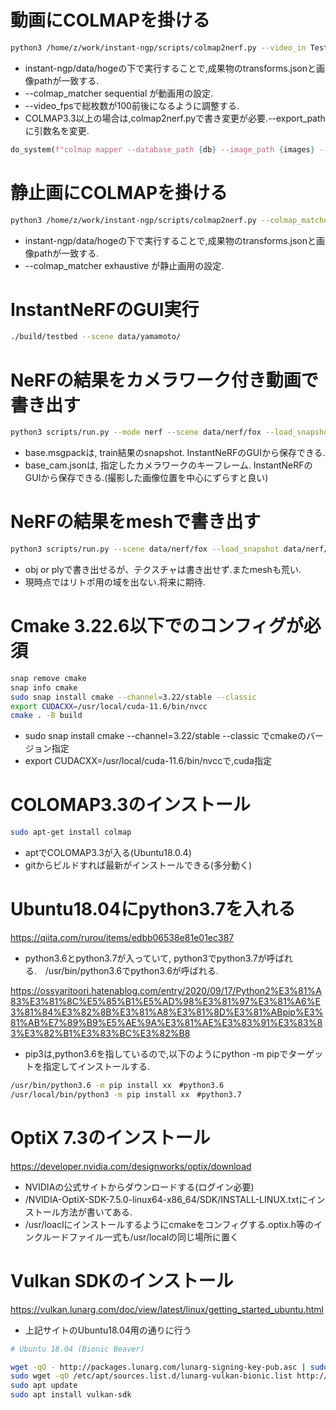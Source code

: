 # 動画にCOLMAPを掛ける

```bash
python3 /home/z/work/instant-ngp/scripts/colmap2nerf.py --video_in Test_TM.mp4 --video_fps 10 --colmap_matcher sequential --run_colmap
```

* instant-ngp/data/hogeの下で実行することで,成果物のtransforms.jsonと画像pathが一致する.
* --colmap_matcher sequential が動画用の設定.
* --video_fpsで総枚数が100前後になるように調整する.
* COLMAP3.3以上の場合は,colmap2nerf.pyで書き変更が必要.--export_pathに引数名を変更.

```python
do_system(f"colmap mapper --database_path {db} --image_path {images} --export_path {sparse}")
```

# 静止画にCOLMAPを掛ける

```bash
python3 /home/z/work/instant-ngp/scripts/colmap2nerf.py --colmap_matcher exhaustive --run_colmap --images /home/z/work/instant-ngp/data/hoge/images
```

* instant-ngp/data/hogeの下で実行することで,成果物のtransforms.jsonと画像pathが一致する.
* --colmap_matcher exhaustive が静止画用の設定.

# InstantNeRFのGUI実行

```bash
./build/testbed --scene data/yamamoto/
```

# NeRFの結果をカメラワーク付き動画で書き出す

```bash
python3 scripts/run.py --mode nerf --scene data/nerf/fox --load_snapshot data/nerf/fox/base.msgpack --video_camera_path data/nerf/fox/base_cam.json --video_n_seconds 10 --video_fps 24 --width 1920 --height 1080
```

* base.msgpackは, train結果のsnapshot. InstantNeRFのGUIから保存できる.
* base_cam.jsonは, 指定したカメラワークのキーフレーム. InstantNeRFのGUIから保存できる.(撮影した画像位置を中心にずらすと良い)

# NeRFの結果をmeshで書き出す

```bash
python3 scripts/run.py --scene data/nerf/fox --load_snapshot data/nerf/fox/base.msgpack --save_mesh fox.obj
```

* obj or plyで書き出せるが、テクスチャは書き出せず.またmeshも荒い.
* 現時点ではリトポ用の域を出ない.将来に期待.


# Cmake 3.22.6以下でのコンフィグが必須

```bash
snap remove cmake
snap info cmake
sudo snap install cmake --channel=3.22/stable --classic
export CUDACXX=/usr/local/cuda-11.6/bin/nvcc
cmake . -B build
```

* sudo snap install cmake --channel=3.22/stable --classic でcmakeのバージョン指定
* export CUDACXX=/usr/local/cuda-11.6/bin/nvccで,cuda指定

# COLOMAP3.3のインストール

```bash
sudo apt-get install colmap
```

* aptでCOLOMAP3.3が入る(Ubuntu18.0.4)
* gitからビルドすれば最新がインストールできる(多分動く)

# Ubuntu18.04にpython3.7を入れる

https://qiita.com/rurou/items/edbb06538e81e01ec387

* python3.6とpython3.7が入っていて, python3でpython3.7が呼ばれる.　/usr/bin/python3.6でpython3.6が呼ばれる.

https://ossyaritoori.hatenablog.com/entry/2020/09/17/Python2%E3%81%A83%E3%81%8C%E5%85%B1%E5%AD%98%E3%81%97%E3%81%A6%E3%81%84%E3%82%8B%E3%81%A8%E3%81%8D%E3%81%ABpip%E3%81%AB%E7%89%B9%E5%AE%9A%E3%81%AE%E3%83%91%E3%83%83%E3%82%B1%E3%83%BC%E3%82%B8

* pip3は,python3.6を指しているので,以下のようにpython -m pipでターゲットを指定してインストールする.

```bash
/usr/bin/python3.6 -m pip install xx　#python3.6
/usr/local/bin/python3 -m pip install xx　#python3.7
```

# OptiX 7.3のインストール

https://developer.nvidia.com/designworks/optix/download

* NVIDIAの公式サイトからダウンロードする(ログイン必要)
* /NVIDIA-OptiX-SDK-7.5.0-linux64-x86_64/SDK/INSTALL-LINUX.txtにインストール方法が書いてある.
* /usr/loaclにインストールするようにcmakeをコンフィグする.optix.h等のインクルードファイル一式も/usr/localの同じ場所に置く

# Vulkan SDKのインストール

https://vulkan.lunarg.com/doc/view/latest/linux/getting_started_ubuntu.html

* 上記サイトのUbuntu18.04用の通りに行う

```bash
# Ubuntu 18.04 (Bionic Beaver)

wget -qO - http://packages.lunarg.com/lunarg-signing-key-pub.asc | sudo apt-key add -
sudo wget -qO /etc/apt/sources.list.d/lunarg-vulkan-bionic.list http://packages.lunarg.com/vulkan/lunarg-vulkan-bionic.list
sudo apt update
sudo apt install vulkan-sdk
```

